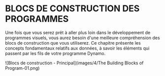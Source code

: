 

# BLOCS DE CONSTRUCTION DES PROGRAMMES

Une fois que vous serez prêt à aller plus loin dans le développement de programmes visuels, vous aurez besoin d'une meilleure compréhension des blocs de construction que vous utiliserez. Ce chapitre présente les concepts fondamentaux relatifs aux données, à savoir les éléments qui passent par les fils de votre programme Dynamo.

![Blocs de construction - Principal](images/4/The Building Blocks of Program-01.png)

